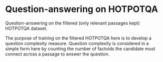 # Question-answering on HOTPOTQA
Question-answering on the filtered (only relevant passages kept) HOTPOTQA dataset.

The purpose of training on the filtered HOTPOTQA here is to develop a question complexity measure. Question complexity is considered in a simple form here by counting the number of factoids the candidate must connect across a passage to answer the question.
